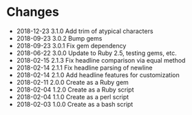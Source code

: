 # Changes

* 2018-12-23 3.1.0 Add trim of atypical characters
* 2018-09-23 3.0.2 Bump gems
* 2018-09-23 3.0.1 Fix gem dependency
* 2018-06-22 3.0.0 Update to Ruby 2.5, testing gems, etc.
* 2018-02-15 2.1.3 Fix headline comparison via equal method
* 2018-02-14 2.1.1 Fix headline parsing of newline
* 2018-02-14 2.1.0 Add headline features for customization
* 2018-02-11 2.0.0 Create as a Ruby gem
* 2018-02-04 1.2.0 Create as a Ruby script
* 2018-02-04 1.1.0 Create as a perl script
* 2018-02-03 1.0.0 Create as a bash script
